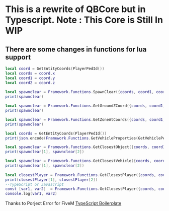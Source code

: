 # This is a rewrite of QBCore but in Typescript. Note : This Core is Still In WIP

## There are some changes in functions for lua support
```lua
local coord = GetEntityCoords(PlayerPedId())
local coords = coord.x
local coord1 = coord.y
local coord2 = coord.z
 
local spawnclear = Framework.Functions.SpawnClear({coords, coord1, coord2}, 10);
print(spawnclear)

local spawnclear = Framework.Functions.GetGroundZCoord({coords, coord1, coord2}, 10);
print(spawnclear)

local spawnclear = Framework.Functions.GetZoneAtCoords({coords, coord1, coord2});
print(spawnclear)

local coords = GetEntityCoords(PlayerPedId())
print(json.encode(Framework.Functions.GetVehicleProperties(GetVehiclePedIsIn(PlayerPedId(), false))))

local spawnclear = Framework.Functions.GetClosestObject({coords, coord1, coord2});
print(spawnclear[1], spawnclear[2])

local spawnclear = Framework.Functions.GetClosestVehicle({coords, coord1, coord2});
print(spawnclear[1], spawnclear[2]) 
 
local closestPlayer = Framework.Functions.GetClosestPlayer({coords, coord1, coord2});
print(closestPlayer[1], closestPlayer[2])
--TypeScript or Javascript
const [var1, var2]  = Framework.Functions.GetClosestPlayer({coords, coord1, coord2});
console.log(var1, var2)
```


Thanks to Porject Error for FiveM [TypeScript Boilerplate](https://github.com/project-error/fivem-typescript-boilerplate)
